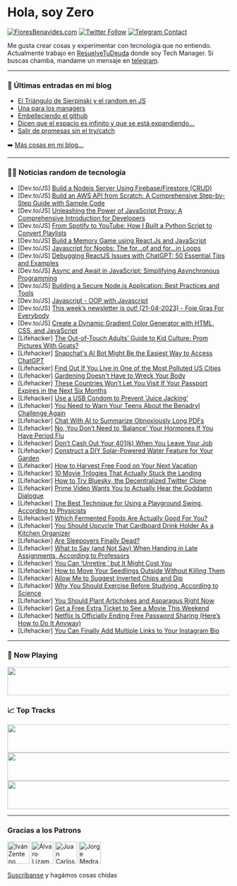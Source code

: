 # Hola, soy Zero

[![FloresBenavides.com](https://img.shields.io/website?down_message=oops&label=MiBlog&style=for-the-badge&up_message=online&url=https%3A%2F%2Ffloresbenavides.com)](https://floresbenavides.com) [![Twitter Follow](https://img.shields.io/twitter/follow/ZeroDragon?color=%231DA1F2&label=Follow&logo=twitter&logoColor=ffffff&style=for-the-badge)](https://twitter.com/zerodragon) [![Telegram Contact](https://img.shields.io/badge/escr%C3%ADbeme-ZeroDragon-%2326A5E4?style=for-the-badge&logo=telegram)](https://t.me/zerodragon)

Me gusta crear cosas y experimentar con tecnología que no entiendo.
Actualmente trabajo en [ResuelveTuDeuda](http://github.com/resuelve) donde soy Tech Manager.
Si buscas chamba, mandame un mensaje en [telegram](https://t.me/zerodragon).

---

### 📕 Últimas entradas en mi blog
<!-- BLOG-POST-LIST:START -->
- [El Triángulo de Sierpinski y el random en JS](https://floresbenavides.com/el-triangulo-de-sierpinski-y-el-random-en-js/)
- [Una para los managers](https://floresbenavides.com/una-para-los-managers/)
- [Embelleciendo el github](https://floresbenavides.com/embelleciendo-el-github/)
- [Dicen que el espacio es infinito y que se está expandiendo…](https://floresbenavides.com/dicen-que-el-espacio-es-infinito-y-que-se-esta-expandiendo/)
- [Salir de promesas sin el try/catch](https://floresbenavides.com/salir-de-promesas-sin-el-try-catch/)
<!-- BLOG-POST-LIST:END -->

➡️ [Más cosas en mi blog...](https://floresbenavides.com)

---

### 👨‍💻 Noticias random de tecnología
<!-- TECH-POSTS:START -->
- [Dev.to/JS] [Build a Nodejs Server Using Firebase/Firestore &lpar;CRUD&rpar;](https://dev.to/ibukunfolay/build-a-nodejs-server-using-firebasefirestore-crud-2725)
- [Dev.to/JS] [Build an AWS API from Scratch: A Comprehensive Step-by-Step Guide with Sample Code](https://dev.to/tingchun0113/build-an-aws-api-from-scratch-a-comprehensive-step-by-step-guide-with-sample-code-2hlb)
- [Dev.to/JS] [Unleashing the Power of JavaScript Proxy: A Comprehensive Introduction for Developers](https://dev.to/wizdomtek/unleashing-the-power-of-javascript-proxy-a-comprehensive-introduction-for-developers-3f4j)
- [Dev.to/JS] [From Spotify to YouTube: How I Built a Python Script to Convert Playlists](https://dev.to/yogeshwaran01/from-spotify-to-youtube-how-i-built-a-python-script-to-convert-playlists-2h89)
- [Dev.to/JS] [Build a Memory Game using React.Js and JavaScript](https://dev.to/krushnachandradash654/build-a-memory-game-using-reactjs-and-javascript-207m)
- [Dev.to/JS] [Javascript for Noobs: The for...of and for...in Loops](https://dev.to/viditmaniyar/javascript-for-noobs-the-forof-and-forin-loops-51m)
- [Dev.to/JS] [Debugging ReactJS Issues with ChatGPT: 50 Essential Tips and Examples](https://dev.to/nilanth/debugging-reactjs-issues-with-chatgpt-50-essential-tips-and-examples-448)
- [Dev.to/JS] [Async and Await in JavaScript: Simplifying Asynchronous Programming](https://dev.to/joepari_codes/async-and-await-in-javascript-simplifying-asynchronous-programming-4n47)
- [Dev.to/JS] [Building a Secure Node.js Application: Best Practices and Tools](https://dev.to/ahmadad62/prevent-common-nodejs-security-vulnerabilities-5d2o)
- [Dev.to/JS] [Javascript - OOP with Javascript](https://dev.to/babeng/javascript-oops-with-javascript-1pa4)
- [Dev.to/JS] [This week’s newsletter is out! &lpar;21-04-2023&rpar; - Foie Gras For Everybody](https://dev.to/mjgs/this-weeks-newsletter-is-out-21-04-2023-foie-gras-for-everybody-51af)
- [Dev.to/JS] [Create a Dynamic Gradient Color Generator with HTML, CSS, and JavaScript](https://dev.to/incoderweb/create-a-dynamic-gradient-color-generator-with-html-css-and-javascript-39ka)
- [Lifehacker] [The Out-of-Touch Adults’ Guide to Kid Culture: Prom Pictures With Goats?](https://lifehacker.com/the-out-of-touch-adults-guide-to-kid-culture-prom-pic-1850362453)
- [Lifehacker] [Snapchat&#39;s AI Bot Might Be the Easiest Way to Access ChatGPT](https://lifehacker.com/snapchats-ai-bot-might-be-the-easiest-way-to-access-cha-1850362083)
- [Lifehacker] [Find Out If You Live in One of the Most Polluted US Cities](https://lifehacker.com/find-out-if-you-live-in-one-of-the-most-polluted-us-cit-1850357768)
- [Lifehacker] [Gardening Doesn&#39;t Have to Wreck Your Body](https://lifehacker.com/gardening-doesnt-have-to-wreck-your-body-1850351472)
- [Lifehacker] [These Countries Won’t Let You Visit If Your Passport Expires in the Next Six Months](https://lifehacker.com/these-countries-won-t-let-you-visit-if-your-passport-ex-1850354540)
- [Lifehacker] [Use a USB Condom to Prevent &#39;Juice Jacking&#39;](https://lifehacker.com/use-a-usb-condom-to-prevent-juice-jacking-1850356163)
- [Lifehacker] [You Need to Warn Your Teens About the Benadryl Challenge Again](https://lifehacker.com/warn-your-teens-about-the-benadryl-challenge-1844927737)
- [Lifehacker] [Chat With AI to Summarize Obnoxiously Long PDFs](https://lifehacker.com/chat-with-ai-to-summarize-obnoxiously-long-pdfs-1850356065)
- [Lifehacker] [No, You Don’t Need to ‘Balance’ Your Hormones If You Have Period Flu](https://lifehacker.com/no-you-don-t-need-to-balance-your-hormones-if-you-ha-1850354729)
- [Lifehacker] [Don’t Cash Out Your 401&lpar;k&rpar; When You Leave Your Job](https://lifehacker.com/don-t-cash-out-your-401-k-when-you-leave-your-job-1850354812)
- [Lifehacker] [Construct a DIY Solar-Powered Water Feature for Your Garden](https://lifehacker.com/construct-a-diy-solar-powered-water-feature-for-your-ga-1850346103)
- [Lifehacker] [How to Harvest Free Food on Your Next Vacation](https://lifehacker.com/how-to-harvest-free-food-on-your-next-vacation-1850321207)
- [Lifehacker] [10 Movie Trilogies That Actually Stuck the Landing](https://lifehacker.com/10-movie-trilogies-that-actually-stuck-the-landing-1850345569)
- [Lifehacker] [How to Try Bluesky, the Decentralized Twitter Clone](https://lifehacker.com/how-to-try-bluesky-the-decentralized-twitter-clone-1850358929)
- [Lifehacker] [Prime Video Wants You to Actually Hear the Goddamn Dialogue](https://lifehacker.com/prime-video-wants-you-to-actually-hear-the-goddamn-dial-1850355601)
- [Lifehacker] [The Best Technique for Using a Playground Swing, According to Physicists](https://lifehacker.com/the-best-technique-for-using-a-playground-swing-accord-1850355533)
- [Lifehacker] [Which Fermented Foods Are Actually Good For You?](https://lifehacker.com/which-fermented-foods-are-actually-good-for-you-1850350371)
- [Lifehacker] [You Should Upcycle That Cardboard Drink Holder As a Kitchen Organizer](https://lifehacker.com/you-should-upcycle-that-cardboard-drink-holder-as-a-kit-1850352532)
- [Lifehacker] [Are Sleepovers Finally Dead?](https://lifehacker.com/are-sleepovers-finally-over-1850352705)
- [Lifehacker] [What to Say &lpar;and Not Say&rpar; When Handing in Late Assignments, According to Professors](https://lifehacker.com/what-to-say-and-not-say-when-handing-in-late-assignme-1850343910)
- [Lifehacker] [You Can ‘Unretire,’ but It Might Cost You](https://lifehacker.com/you-can-unretire-but-it-might-cost-you-1850353487)
- [Lifehacker] [How to Move Your Seedlings Outside Without Killing Them](https://lifehacker.com/how-to-move-your-seedlings-outside-without-killing-them-1850346123)
- [Lifehacker] [Allow Me to Suggest Inverted Chips and Dip](https://lifehacker.com/allow-me-to-suggest-inverted-chips-and-dip-1850350444)
- [Lifehacker] [Why You Should Exercise Before Studying, According to Science](https://lifehacker.com/why-you-should-exercise-before-studying-according-to-s-1850347857)
- [Lifehacker] [You Should Plant Artichokes and Asparagus Right Now](https://lifehacker.com/you-should-plant-artichokes-and-asparagus-right-now-1850346525)
- [Lifehacker] [Get a Free Extra Ticket to See a Movie This Weekend](https://lifehacker.com/get-a-free-extra-ticket-to-see-a-movie-this-weekend-1850354146)
- [Lifehacker] [Netflix Is Officially Ending Free Password Sharing &lpar;Here’s How to Do It Anyway&rpar;](https://lifehacker.com/netflixs-new-password-sharing-rules-and-how-to-get-aro-1850058887)
- [Lifehacker] [You Can Finally Add Multiple Links to Your Instagram Bio](https://lifehacker.com/you-can-finally-add-multiple-links-to-your-instagram-bi-1850353334)<!-- TECH-POSTS:END -->

---

### 🎵 Now Playing
<a href="https://spotify-now-playing-dun.vercel.app/now-playing?open"><img src="https://spotify-now-playing-dun.vercel.app/now-playing" width="540" height="64"></a>

### 📈 Top Tracks
<a href="https://spotify-now-playing-dun.vercel.app/top-tracks?i=1&open"><img src="https://spotify-now-playing-dun.vercel.app/top-tracks?i=1" width="540" height="64"></a>
<a href="https://spotify-now-playing-dun.vercel.app/top-tracks?i=2&open"><img src="https://spotify-now-playing-dun.vercel.app/top-tracks?i=2" width="540" height="64"></a>
<a href="https://spotify-now-playing-dun.vercel.app/top-tracks?i=3&open"><img src="https://spotify-now-playing-dun.vercel.app/top-tracks?i=3" width="540" height="64"></a>

---

### Gracias a los Patrons
[<img src="https://avatars.githubusercontent.com/u/243380?v=4" alt="Iván Zenteno" width="50px">](https://github.com/k001) [<img src="https://avatars.githubusercontent.com/u/19955639?v=4" alt="Álvaro Lizama" width="50px">](https://github.com/alvarolizama) [<img src="https://avatars.githubusercontent.com/u/2718753?v=4" alt="Juan Carlos Ruiz" width="50px">](https://github.com/JuanCrg90) [<img src="https://avatars.githubusercontent.com/u/37025?v=4" alt="Jorge Medrano" width="50px">](https://github.com/h1pp1e) 

[Suscríbanse](https://www.patreon.com/zerodragon) y hagámos cosas chidas
